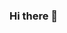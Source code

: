 ### Hi there 👋

<!--
**Ekta-1161/Ekta-1161** is a ✨ _special_ ✨ repository because its `README.md` (this file) appears on your GitHub profile.

Here are some ideas to get you started:

- 👋 Hi, I’m Ekta Goyani
- 🌱 I’m currently learning full stack data science
- 👀 I’m interested in crunching data, creating insightful interactive dashboards, building models.
- 👯 I’m looking to collaborate on data science / data analytics project
- 👨‍💻 All of my projects are available at [Github](https://github.com/Ekta-1161)
- 📫 How to reach me: ektagoyani61@gmail.com
